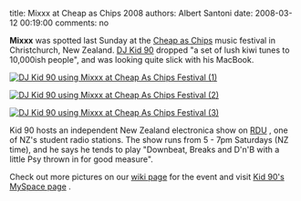 title: Mixxx at Cheap as Chips 2008
authors: Albert Santoni
date: 2008-03-12 00:19:00
comments: no

**Mixxx** was spotted last Sunday at the [Cheap as Chips](http://www.christchurchmusic.org.nz/content/festivals-4) music festival in Christchurch, New Zealand. [DJ Kid 90](http://www.myspace.com/kid90nz) dropped "a set of lush kiwi tunes to 10,000ish people", and was looking quite slick with his MacBook.

[![DJ Kid 90 using Mixxx at Cheap As Chips Festival (1)](%7Bstatic%7D/images/news/DSC00359.JPG)](%7Bstatic%7D/images/news/DSC00359.JPG)

[![DJ Kid 90 using Mixxx at Cheap As Chips Festival (2)](%7Bstatic%7D/images/news/DSC00367.JPG)](%7Bstatic%7D/images/news/DSC00367.JPG)

[![DJ Kid 90 using Mixxx at Cheap As Chips Festival (3)](%7Bstatic%7D/images/news/DSC00358.JPG)](%7Bstatic%7D/images/news/DSC00358.JPG)

Kid 90 hosts an independent New Zealand electronica show on [RDU](http://www.rdu.org.nz) , one of NZ's student radio stations. The show runs from 5 - 7pm Saturdays (NZ time), and he says he tends to play "Downbeat, Breaks and D'n'B with a little Psy thrown in for good measure".

Check out more pictures on our [wiki page](https://github.com/mixxxdj/mixxx/wiki/cheapaschips20080309) for the event and visit [Kid 90's MySpace page](http://www.myspace.com/kid90nz) .
